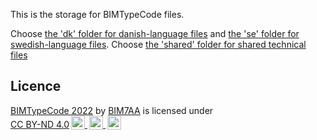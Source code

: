 This is the storage for BIMTypeCode files.

Choose [the 'dk' folder for danish-language files](https://github.com/bimtypecode/bimtypecode/tree/main/dk) and [the 'se' folder for swedish-language files](https://github.com/bimtypecode/bimtypecode/tree/main/se). Choose [the 'shared' folder for shared technical files](https://github.com/bimtypecode/bimtypecode/tree/main/shared)


## Licence
<p xmlns:cc="http://creativecommons.org/ns#" xmlns:dct="http://purl.org/dc/terms/">
        <a property="dct:title" rel="cc:attributionURL" href="../da/index.html">BIMTypeCode 2022</a> by 
        <a rel="cc:attributionURL dct:creator" property="cc:attributionName" href="http://BIM7AA.dk">BIM7AA</a> is licensed under 
        <a href="http://creativecommons.org/licenses/by-nd/4.0/?ref=chooser-v1" target="_blank" rel="license noopener noreferrer" 
        style="display:inline-block;">CC BY-ND 4.0<img style="height:22px!important;margin-left:3px;vertical-align:text-bottom;" 
        src="https://mirrors.creativecommons.org/presskit/icons/cc.svg?ref=chooser-v1">
        <img style="height:22px!important;margin-left:3px;vertical-align:text-bottom;" 
        src="https://mirrors.creativecommons.org/presskit/icons/by.svg?ref=chooser-v1">
        <img style="height:22px!important;margin-left:3px;vertical-align:text-bottom;" 
        src="https://mirrors.creativecommons.org/presskit/icons/nd.svg?ref=chooser-v1"></a></p>
</p>
